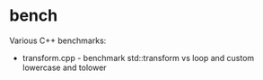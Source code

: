 # bench


Various C++ benchmarks:

- transform.cpp - benchmark std::transform vs loop and custom lowercase and tolower
